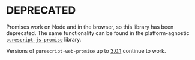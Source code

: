 # DEPRECATED

Promises work on Node and in the browser, so this library has been deprecated. The same functionality can be found in the platform-agnostic [`purescript-js-promise`](https://github.com/purescript-contrib/purescript-js-promise) library.

Versions of `purescript-web-promise` up to [3.0.1](https://github.com/purescript-web/purescript-web-promise/releases/tag/v3.1.0) continue to work.
